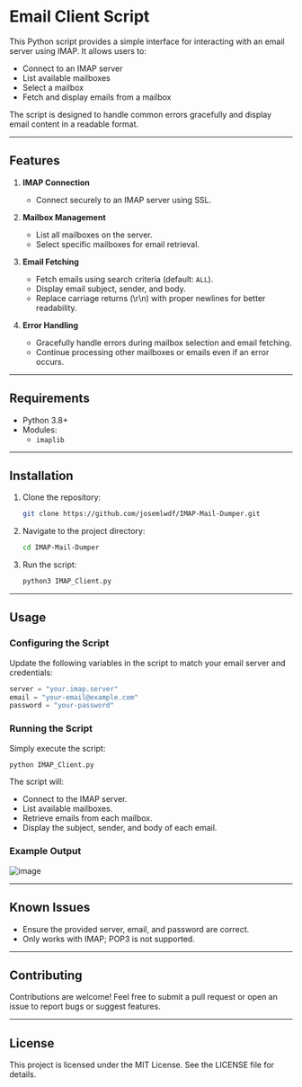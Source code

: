 # Email Client Script

This Python script provides a simple interface for interacting with an email server using IMAP. It allows users to:

- Connect to an IMAP server
- List available mailboxes
- Select a mailbox
- Fetch and display emails from a mailbox

The script is designed to handle common errors gracefully and display email content in a readable format.

---

## Features

1. **IMAP Connection**
   - Connect securely to an IMAP server using SSL.

2. **Mailbox Management**
   - List all mailboxes on the server.
   - Select specific mailboxes for email retrieval.

3. **Email Fetching**
   - Fetch emails using search criteria (default: `ALL`).
   - Display email subject, sender, and body.
   - Replace carriage returns (\r\n) with proper newlines for better readability.

4. **Error Handling**
   - Gracefully handle errors during mailbox selection and email fetching.
   - Continue processing other mailboxes or emails even if an error occurs.

---

## Requirements

- Python 3.8+
- Modules:
  - `imaplib`

---

## Installation

1. Clone the repository:
   ```bash
   git clone https://github.com/josemlwdf/IMAP-Mail-Dumper.git
   ```

2. Navigate to the project directory:
   ```bash
   cd IMAP-Mail-Dumper 
   ```

3. Run the script:
   ```bash
   python3 IMAP_Client.py
   ```

---

## Usage

### Configuring the Script

Update the following variables in the script to match your email server and credentials:

```python
server = "your.imap.server"
email = "your-email@example.com"
password = "your-password"
```

### Running the Script

Simply execute the script:

```bash
python IMAP_Client.py
```

The script will:
- Connect to the IMAP server.
- List available mailboxes.
- Retrieve emails from each mailbox.
- Display the subject, sender, and body of each email.

### Example Output

![image](https://github.com/user-attachments/assets/c20dc69b-6315-418c-90f2-d2efee02a569)

---

## Known Issues

- Ensure the provided server, email, and password are correct.
- Only works with IMAP; POP3 is not supported.

---

## Contributing

Contributions are welcome! Feel free to submit a pull request or open an issue to report bugs or suggest features.

---

## License

This project is licensed under the MIT License. See the LICENSE file for details.

